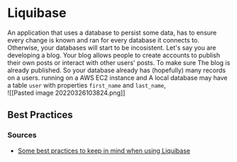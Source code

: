 # Liquibase
An application that uses a database to persist some data, has to ensure every change is known and ran for every database it connects to. Otherwise, your databases will start to be incosistent.
Let's say you are developing a blog. Your blog allows people to create accounts to publish their own posts or interact with other users' posts. To make sure The blog is already published. So your database already has (hopefully) many records on a users.
running on a AWS EC2 instance and 
A local database may have a table `user` with properties `first_name` and `last_name`,   
![[Pasted image 20220326103824.png]]
## Best Practices


### Sources
- [Some best practices to keep in mind when using Liquibase](https://liquibase.org/get-started/best-practices)